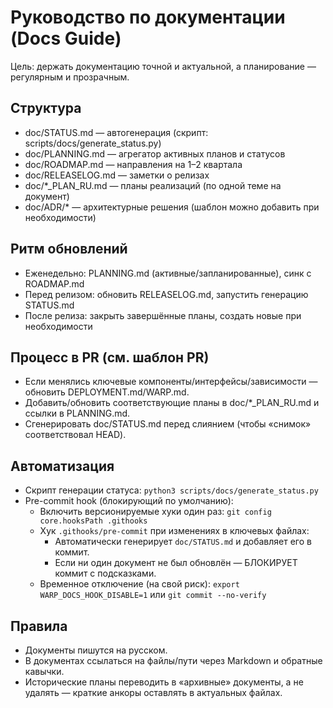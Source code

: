 # Руководство по документации (Docs Guide)

Цель: держать документацию точной и актуальной, а планирование — регулярным и прозрачным.

## Структура
- doc/STATUS.md — автогенерация (скрипт: scripts/docs/generate_status.py)
- doc/PLANNING.md — агрегатор активных планов и статусов
- doc/ROADMAP.md — направления на 1–2 квартала
- doc/RELEASELOG.md — заметки о релизах
- doc/*_PLAN_RU.md — планы реализаций (по одной теме на документ)
- doc/ADR/* — архитектурные решения (шаблон можно добавить при необходимости)

## Ритм обновлений
- Еженедельно: PLANNING.md (активные/запланированные), синк с ROADMAP.md
- Перед релизом: обновить RELEASELOG.md, запустить генерацию STATUS.md
- После релиза: закрыть завершённые планы, создать новые при необходимости

## Процесс в PR (см. шаблон PR)
- Если менялись ключевые компоненты/интерфейсы/зависимости — обновить DEPLOYMENT.md/WARP.md.
- Добавить/обновить соответствующие планы в doc/*_PLAN_RU.md и ссылки в PLANNING.md.
- Сгенерировать doc/STATUS.md перед слиянием (чтобы «снимок» соответствовал HEAD).

## Автоматизация
- Скрипт генерации статуса: `python3 scripts/docs/generate_status.py`
- Pre-commit hook (блокирующий по умолчанию):
  - Включить версионируемые хуки один раз: `git config core.hooksPath .githooks`
  - Хук `.githooks/pre-commit` при изменениях в ключевых файлах:
    - Автоматически генерирует `doc/STATUS.md` и добавляет его в коммит.
    - Если ни один документ не был обновлён — БЛОКИРУЕТ коммит с подсказками.
  - Временное отключение (на свой риск): `export WARP_DOCS_HOOK_DISABLE=1` или `git commit --no-verify`

## Правила
- Документы пишутся на русском.
- В документах ссылаться на файлы/пути через Markdown и обратные кавычки.
- Исторические планы переводить в «архивные» документы, а не удалять — краткие анкоры оставлять в актуальных файлах.
